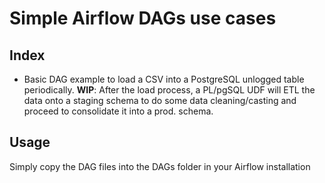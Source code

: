 # Simple Airflow DAGs use cases

## Index

* Basic DAG example to load a CSV into a PostgreSQL unlogged table periodically. **WIP**: After the load process, a PL/pgSQL UDF will ETL the data onto a staging schema to do some data cleaning/casting and proceed to  consolidate it into a prod. schema.

## Usage

Simply copy the DAG files into the DAGs folder in your Airflow installation
